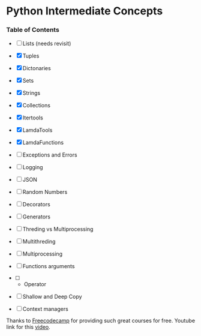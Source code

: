 # Python Intermediate Concepts

### Table of Contents
- [ ] Lists (needs revisit)
- [x] Tuples
- [x] Dictonaries
- [x] Sets
- [x] Strings
- [x] Collections
- [x] Itertools
- [x] LamdaTools
- [x] LamdaFunctions
- [ ] Exceptions and Errors
- [ ] Logging
- [ ] JSON
- [ ] Random Numbers
- [ ] Decorators
- [ ] Generators
- [ ] Threding vs Multiprocessing
- [ ] Multithreding
- [ ] Multiprocessing
- [ ] Functions arguments
- [ ] * Operator
- [ ] Shallow and Deep Copy
- [ ] Context managers



Thanks to [Freecodecamp](https://www.youtube.com/@freecodecamp) for providing such great courses for free.
Youtube link for this [video](https://www.youtube.com/watch?v=HGOBQPFzWKo).